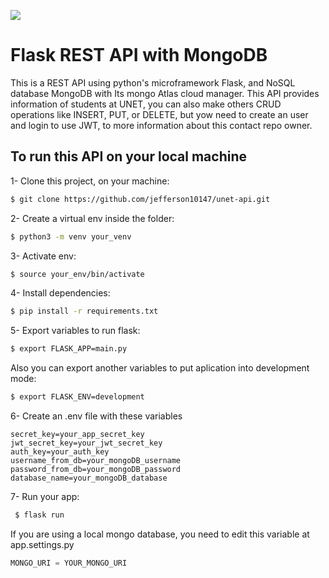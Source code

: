![](https://upload.wikimedia.org/wikipedia/commons/9/96/Logo-unet_sin_texto_azul.png)
# Flask REST API with MongoDB
This is a REST API using python's microframework Flask, and NoSQL database MongoDB with Its mongo Atlas cloud manager. This API provides information of students at UNET, you can also make others CRUD operations like INSERT, PUT, or DELETE, but yow need to create an user and login to use JWT, to more information about this contact repo owner.

## To run this API on your local machine
1- Clone this project, on your machine:
```bash
$ git clone https://github.com/jefferson10147/unet-api.git
```
2- Create a virtual env inside the folder:
```bash
$ python3 -m venv your_venv
```
3- Activate env:
```bash
$ source your_env/bin/activate
```
4- Install dependencies:
```bash
$ pip install -r requirements.txt
```
5- Export variables to run flask:
```bash
$ export FLASK_APP=main.py
```
Also you can export another variables to put aplication into development mode:
```bash
$ export FLASK_ENV=development
```
6- Create an .env file with these variables
```
secret_key=your_app_secret_key
jwt_secret_key=your_jwt_secret_key
auth_key=your_auth_key
username_from_db=your_mongoDB_username
password_from_db=your_mongoDB_password
database_name=your_mongoDB_database
```
7- Run your app:
```bash
 $ flask run
```
If you are using a local mongo database, you need to edit this variable at app.settings.py
```python
MONGO_URI = YOUR_MONGO_URI
```

